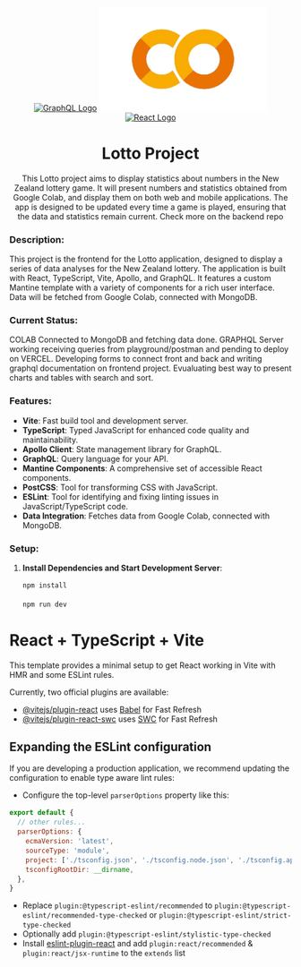<div align="center">
  <a href="https://graphql.org/" target="_blank"><img src="https://graphql.org/img/logo.svg" width="200" alt="GraphQL Logo"></a>
  <img src="https://github.com/diiaz2910/assets-repo/blob/master/png-transparent-google-colab-logo-tech-companies-removebg-preview.png?raw=true" width="300">
  <a href="https://reactjs.org" target="_blank"><img src="https://upload.wikimedia.org/wikipedia/commons/a/a7/React-icon.svg" width="200" alt="React Logo"></a>
  <h1>Lotto Project</h1>
  <p>This Lotto project aims to display statistics about numbers in the New Zealand lottery game. It will present numbers and statistics obtained from Google Colab, and display them on both web and mobile applications. The app is designed to be updated every time a game is played, ensuring that the data and statistics remain current. Check more on the backend repo</p>
</div>


### Description:
This project is the frontend for the Lotto application, designed to display a series of data analyses for the New Zealand lottery. The application is built with React, TypeScript, Vite, Apollo, and GraphQL. It features a custom Mantine template with a variety of components for a rich user interface. Data will be fetched from Google Colab, connected with MongoDB.


### Current Status:
COLAB Connected to MongoDB and fetching data done. GRAPHQL Server working receiving queries from playground/postman and pending to deploy on VERCEL.
Developing forms to connect front and back and writing graphql documentation on frontend project.
Evualuating best way to present charts and tables with search and sort.

### Features:
- **Vite**: Fast build tool and development server.
- **TypeScript**: Typed JavaScript for enhanced code quality and maintainability.
- **Apollo Client**: State management library for GraphQL.
- **GraphQL**: Query language for your API.
- **Mantine Components**: A comprehensive set of accessible React components.
- **PostCSS**: Tool for transforming CSS with JavaScript.
- **ESLint**: Tool for identifying and fixing linting issues in JavaScript/TypeScript code.
- **Data Integration**: Fetches data from Google Colab, connected with MongoDB.

### Setup:
1. **Install Dependencies and Start Development Server**:
   ```bash
   npm install
   
   npm run dev
# React + TypeScript + Vite

This template provides a minimal setup to get React working in Vite with HMR and some ESLint rules.

Currently, two official plugins are available:

- [@vitejs/plugin-react](https://github.com/vitejs/vite-plugin-react/blob/main/packages/plugin-react/README.md) uses [Babel](https://babeljs.io/) for Fast Refresh
- [@vitejs/plugin-react-swc](https://github.com/vitejs/vite-plugin-react-swc) uses [SWC](https://swc.rs/) for Fast Refresh

## Expanding the ESLint configuration

If you are developing a production application, we recommend updating the configuration to enable type aware lint rules:

- Configure the top-level `parserOptions` property like this:

```js
export default {
  // other rules...
  parserOptions: {
    ecmaVersion: 'latest',
    sourceType: 'module',
    project: ['./tsconfig.json', './tsconfig.node.json', './tsconfig.app.json'],
    tsconfigRootDir: __dirname,
  },
}
```

- Replace `plugin:@typescript-eslint/recommended` to `plugin:@typescript-eslint/recommended-type-checked` or `plugin:@typescript-eslint/strict-type-checked`
- Optionally add `plugin:@typescript-eslint/stylistic-type-checked`
- Install [eslint-plugin-react](https://github.com/jsx-eslint/eslint-plugin-react) and add `plugin:react/recommended` & `plugin:react/jsx-runtime` to the `extends` list
